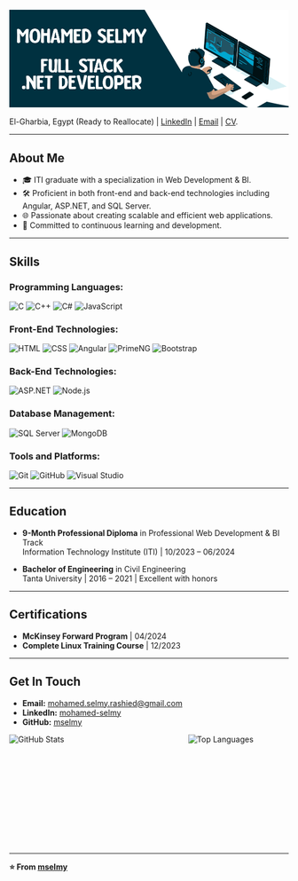 ![Profile Banner](./Assets/Images/Banner.gif)

El-Gharbia, Egypt (Ready to Reallocate) | [LinkedIn](https://www.linkedin.com/in/mohamed-selmy) | [Email](mailto:mohamed.selmy.rashied@gmail.com) | [CV]([https://flowcv.com/resume/ao6hg8qm25]).

---

## About Me

- 🎓 ITI graduate with a specialization in Web Development & BI.
- 🛠️ Proficient in both front-end and back-end technologies including Angular, ASP.NET, and SQL Server.
- 🌐 Passionate about creating scalable and efficient web applications.
- 🌟 Committed to continuous learning and development.

---

## Skills

### Programming Languages:
![C](https://img.shields.io/badge/-C-blue?style=flat-square&logo=c)
![C++](https://img.shields.io/badge/-C++-00599C?style=flat-square&logo=c++)
![C#](https://img.shields.io/badge/-C%23-239120?style=flat-square&logo=c-sharp)
![JavaScript](https://img.shields.io/badge/-JavaScript-F7DF1E?style=flat-square&logo=javascript)

### Front-End Technologies:
![HTML](https://img.shields.io/badge/-HTML-E34F26?style=flat-square&logo=html5)
![CSS](https://img.shields.io/badge/-CSS-1572B6?style=flat-square&logo=css3)
![Angular](https://img.shields.io/badge/-Angular-DD0031?style=flat-square&logo=angular)
![PrimeNG](https://img.shields.io/badge/-PrimeNG-168DEE?style=flat-square&logo=primeng)
![Bootstrap](https://img.shields.io/badge/-Bootstrap-563D7C?style=flat-square&logo=bootstrap)

### Back-End Technologies:
![ASP.NET](https://img.shields.io/badge/-ASP.NET-5C2D91?style=flat-square&logo=dot-net)
![Node.js](https://img.shields.io/badge/-Node.js-339933?style=flat-square&logo=node-dot-js)

### Database Management:
![SQL Server](https://img.shields.io/badge/-SQL%20Server-CC2927?style=flat-square&logo=microsoft-sql-server)
![MongoDB](https://img.shields.io/badge/-MongoDB-47A248?style=flat-square&logo=mongodb)

### Tools and Platforms:
![Git](https://img.shields.io/badge/-Git-F05032?style=flat-square&logo=git)
![GitHub](https://img.shields.io/badge/-GitHub-181717?style=flat-square&logo=github)
![Visual Studio](https://img.shields.io/badge/-Visual%20Studio-5C2D91?style=flat-square&logo=visual-studio)

---

## Education

- **9-Month Professional Diploma** in Professional Web Development & BI Track  
  Information Technology Institute (ITI) | 10/2023 – 06/2024

- **Bachelor of Engineering** in Civil Engineering  
  Tanta University | 2016 – 2021 | Excellent with honors

---

## Certifications

- **McKinsey Forward Program** | 04/2024
- **Complete Linux Training Course** | 12/2023

---

## Get In Touch

- **Email:** [mohamed.selmy.rashied@gmail.com](mailto:mohamed.selmy.rashied@gmail.com)
- **LinkedIn:** [mohamed-selmy](https://www.linkedin.com/in/mohamed-selmy)
- **GitHub:** [mselmy](https://github.com/mselmy)

<div style="display: flex; justify-content: space-between;">
  <img src="https://github-readme-stats.vercel.app/api?username=mselmy&show_icons=true&theme=radical" alt="GitHub Stats" style="width: 48%; height: 200px"/>
  <img src="https://github-readme-stats.vercel.app/api/top-langs/?username=mselmy&layout=compact&theme=radical" alt="Top Languages" style="width: 36%; height: 200px"/>
</div>

---

**⭐️ From [mselmy](https://github.com/mselmy)**
